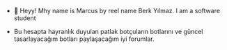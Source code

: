 - 👋 Heyy! Mhy name is Marcus by reel name Berk Yılmaz. I am a software student


- Bu hesapta hayranlık duyulan patlak botçuların botlarını ve güncel tasarlayacağım botları paylaşacağım iyi forumlar.
